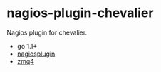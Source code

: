 nagios-plugin-chevalier
=======================

Nagios plugin for chevalier. 

 * go 1.1+
 * [nagiosplugin](https://github.com/fractalcat/nagiosplugin)
 * [zmq4](https://github.com/pebbe/zmq4)
